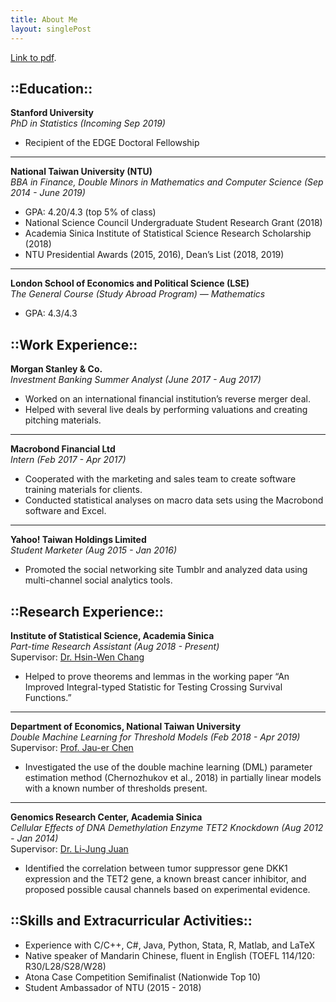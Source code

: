 ```yaml
---
title: About Me
layout: singlePost
---
```


[Link to pdf](AnnetteJing.github.io/assets/AJing_Resume.pdf).

## ::Education::
**Stanford University** <br>
*PhD in Statistics (Incoming Sep 2019)*
- Recipient of the EDGE Doctoral Fellowship

* * *

**National Taiwan University (NTU)** <br>
*BBA in Finance, Double Minors in Mathematics and Computer Science (Sep 2014 - June 2019)* 
- GPA: 4.20/4.3 (top 5% of class)
- National Science Council Undergraduate Student Research Grant (2018)
- Academia Sinica Institute of Statistical Science Research Scholarship (2018)
- NTU Presidential Awards (2015, 2016), Dean’s List (2018, 2019)

* * *

**London School of Economics and Political Science (LSE)** <br>
*The General Course (Study Abroad Program) — Mathematics*
- GPA: 4.3/4.3


## ::Work Experience::
**Morgan Stanley & Co.** <br>
*Investment Banking Summer Analyst (June 2017 - Aug 2017)*
- Worked on an international financial institution’s reverse merger deal.
- Helped with several live deals by performing valuations and creating pitching materials.

* * *

**Macrobond Financial Ltd** <br>
*Intern (Feb 2017 - Apr 2017)*
- Cooperated with the marketing and sales team to create software training materials for clients.
- Conducted statistical analyses on macro data sets using the Macrobond software and Excel.

* * *

**Yahoo! Taiwan Holdings Limited** <br>
*Student Marketer (Aug 2015 - Jan 2016)*
- Promoted the social networking site Tumblr and analyzed data using multi-channel social analytics tools.


## ::Research Experience::
**Institute of Statistical Science, Academia Sinica** <br>
*Part-time Research Assistant (Aug 2018 - Present)* <br>
Supervisor: [Dr. Hsin-Wen Chang](http://www.stat.sinica.edu.tw/personinfo/?sysid=5013948)
- Helped to prove theorems and lemmas in the working paper “An Improved Integral-typed Statistic for Testing Crossing Survival Functions.”

* * *

**Department of Economics, National Taiwan University** <br>
*Double Machine Learning for Threshold Models (Feb 2018 - Apr 2019)* <br>
Supervisor: [Prof. Jau-er Chen](https://jauerblog.wordpress.com/about/) 
- Investigated the use of the double machine learning (DML) parameter estimation method (Chernozhukov et al., 2018) in partially linear models with a known number of thresholds present.

* * *

**Genomics Research Center, Academia Sinica** <br>
*Cellular Effects of DNA Demethylation Enzyme TET2 Knockdown (Aug 2012 - Jan 2014)* <br>
Supervisor: [Dr. Li-Jung Juan](http://www.genomics.sinica.edu.tw/index.php/en/juan-li-jung)
- Identified the correlation between tumor suppressor gene DKK1 expression and the TET2 gene, a known breast cancer inhibitor, and proposed possible causal channels based on experimental evidence.


## ::Skills and Extracurricular Activities::
- Experience with C/C++, C#, Java, Python, Stata, R, Matlab, and LaTeX
- Native speaker of Mandarin Chinese, fluent in English (TOEFL 114/120: R30/L28/S28/W28)
- Atona Case Competition Semifinalist (Nationwide Top 10)
- Student Ambassador of NTU (2015 - 2018)
